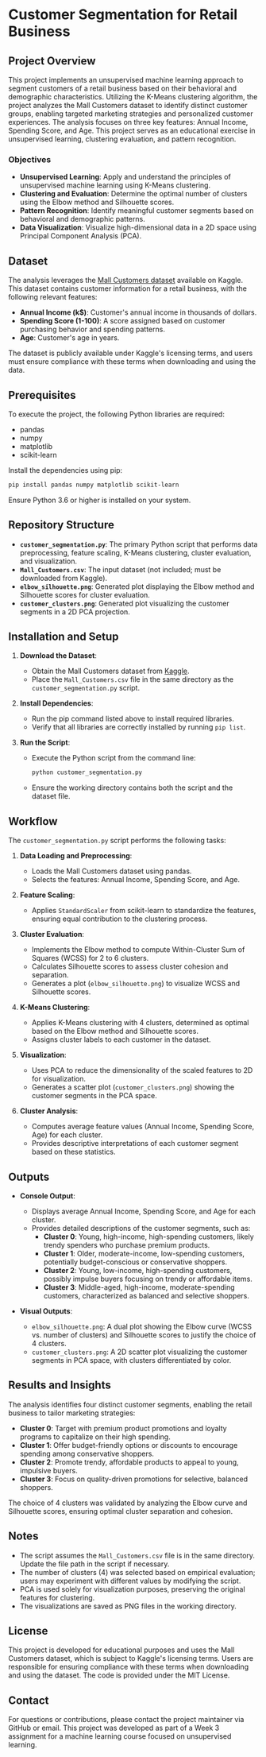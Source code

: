 # Customer Segmentation for Retail Business

## Project Overview
This project implements an unsupervised machine learning approach to segment customers of a retail business based on their behavioral and demographic characteristics. Utilizing the K-Means clustering algorithm, the project analyzes the Mall Customers dataset to identify distinct customer groups, enabling targeted marketing strategies and personalized customer experiences. The analysis focuses on three key features: Annual Income, Spending Score, and Age. This project serves as an educational exercise in unsupervised learning, clustering evaluation, and pattern recognition.

### Objectives
- **Unsupervised Learning**: Apply and understand the principles of unsupervised machine learning using K-Means clustering.
- **Clustering and Evaluation**: Determine the optimal number of clusters using the Elbow method and Silhouette scores.
- **Pattern Recognition**: Identify meaningful customer segments based on behavioral and demographic patterns.
- **Data Visualization**: Visualize high-dimensional data in a 2D space using Principal Component Analysis (PCA).

## Dataset
The analysis leverages the [Mall Customers dataset](https://www.kaggle.com/vjchoudhary7/customer-segmentation-tutorial-in-python) available on Kaggle. This dataset contains customer information for a retail business, with the following relevant features:
- **Annual Income (k$)**: Customer's annual income in thousands of dollars.
- **Spending Score (1-100)**: A score assigned based on customer purchasing behavior and spending patterns.
- **Age**: Customer's age in years.

The dataset is publicly available under Kaggle's licensing terms, and users must ensure compliance with these terms when downloading and using the data.

## Prerequisites
To execute the project, the following Python libraries are required:
- pandas
- numpy
- matplotlib
- scikit-learn

Install the dependencies using pip:
```bash
pip install pandas numpy matplotlib scikit-learn
```

Ensure Python 3.6 or higher is installed on your system.

## Repository Structure
- **`customer_segmentation.py`**: The primary Python script that performs data preprocessing, feature scaling, K-Means clustering, cluster evaluation, and visualization.
- **`Mall_Customers.csv`**: The input dataset (not included; must be downloaded from Kaggle).
- **`elbow_silhouette.png`**: Generated plot displaying the Elbow method and Silhouette scores for cluster evaluation.
- **`customer_clusters.png`**: Generated plot visualizing the customer segments in a 2D PCA projection.

## Installation and Setup
1. **Download the Dataset**:
   - Obtain the Mall Customers dataset from [Kaggle](https://www.kaggle.com/vjchoudhary7/customer-segmentation-tutorial-in-python).
   - Place the `Mall_Customers.csv` file in the same directory as the `customer_segmentation.py` script.

2. **Install Dependencies**:
   - Run the pip command listed above to install required libraries.
   - Verify that all libraries are correctly installed by running `pip list`.

3. **Run the Script**:
   - Execute the Python script from the command line:
     ```bash
     python customer_segmentation.py
     ```
   - Ensure the working directory contains both the script and the dataset file.

## Workflow
The `customer_segmentation.py` script performs the following tasks:
1. **Data Loading and Preprocessing**:
   - Loads the Mall Customers dataset using pandas.
   - Selects the features: Annual Income, Spending Score, and Age.

2. **Feature Scaling**:
   - Applies `StandardScaler` from scikit-learn to standardize the features, ensuring equal contribution to the clustering process.

3. **Cluster Evaluation**:
   - Implements the Elbow method to compute Within-Cluster Sum of Squares (WCSS) for 2 to 6 clusters.
   - Calculates Silhouette scores to assess cluster cohesion and separation.
   - Generates a plot (`elbow_silhouette.png`) to visualize WCSS and Silhouette scores.

4. **K-Means Clustering**:
   - Applies K-Means clustering with 4 clusters, determined as optimal based on the Elbow method and Silhouette scores.
   - Assigns cluster labels to each customer in the dataset.

5. **Visualization**:
   - Uses PCA to reduce the dimensionality of the scaled features to 2D for visualization.
   - Generates a scatter plot (`customer_clusters.png`) showing the customer segments in the PCA space.

6. **Cluster Analysis**:
   - Computes average feature values (Annual Income, Spending Score, Age) for each cluster.
   - Provides descriptive interpretations of each customer segment based on these statistics.

## Outputs
- **Console Output**:
  - Displays average Annual Income, Spending Score, and Age for each cluster.
  - Provides detailed descriptions of the customer segments, such as:
    - **Cluster 0**: Young, high-income, high-spending customers, likely trendy spenders who purchase premium products.
    - **Cluster 1**: Older, moderate-income, low-spending customers, potentially budget-conscious or conservative shoppers.
    - **Cluster 2**: Young, low-income, high-spending customers, possibly impulse buyers focusing on trendy or affordable items.
    - **Cluster 3**: Middle-aged, high-income, moderate-spending customers, characterized as balanced and selective shoppers.

- **Visual Outputs**:
  - `elbow_silhouette.png`: A dual plot showing the Elbow curve (WCSS vs. number of clusters) and Silhouette scores to justify the choice of 4 clusters.
  - `customer_clusters.png`: A 2D scatter plot visualizing the customer segments in PCA space, with clusters differentiated by color.

## Results and Insights
The analysis identifies four distinct customer segments, enabling the retail business to tailor marketing strategies:
- **Cluster 0**: Target with premium product promotions and loyalty programs to capitalize on their high spending.
- **Cluster 1**: Offer budget-friendly options or discounts to encourage spending among conservative shoppers.
- **Cluster 2**: Promote trendy, affordable products to appeal to young, impulsive buyers.
- **Cluster 3**: Focus on quality-driven promotions for selective, balanced shoppers.

The choice of 4 clusters was validated by analyzing the Elbow curve and Silhouette scores, ensuring optimal cluster separation and cohesion.

## Notes
- The script assumes the `Mall_Customers.csv` file is in the same directory. Update the file path in the script if necessary.
- The number of clusters (4) was selected based on empirical evaluation; users may experiment with different values by modifying the script.
- PCA is used solely for visualization purposes, preserving the original features for clustering.
- The visualizations are saved as PNG files in the working directory.

## License
This project is developed for educational purposes and uses the Mall Customers dataset, which is subject to Kaggle's licensing terms. Users are responsible for ensuring compliance with these terms when downloading and using the dataset. The code is provided under the MIT License.

## Contact
For questions or contributions, please contact the project maintainer via GitHub or email. This project was developed as part of a Week 3 assignment for a machine learning course focused on unsupervised learning.
